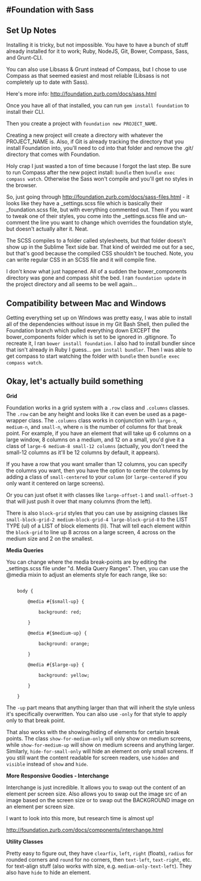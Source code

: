 #Foundation with Sass
----


Set Up Notes
----

Installing it is tricky, but not impossible. You have to have a bunch of stuff already installed for it to work; Ruby, NodeJS, Git, Bower, Compass, Sass, and Grunt-CLI.

You can also use Libsass & Grunt instead of Compass, but I chose to use Compass as that seemed easiest and most reliable (Libsass is not completely up to date with Sass).

Here's more info: http://foundation.zurb.com/docs/sass.html

Once you have all of that installed, you can run `gem install foundation` to install their CLI.

Then you create a project with `foundation new PROJECT_NAME`.

Creating a new project will create a directory with whatever the PROJECT_NAME is. Also, if Git is already tracking the directory that you install Foundation into, you'll need to cd into that folder and remove the .git/ directory that comes with Foundation. 

Holy crap I just wasted a ton of time because I forgot the last step. Be sure to run Compass after the new poject install: `bundle` then `bundle exec compass watch`. Otherwise the Sass won't compile and you'll get no styles in the browser.

So, just going through http://foundation.zurb.com/docs/sass-files.html - it looks like they have a _settings.scss file which is basically their _foundation.scss file, but with everything commented out. Then if you want to tweak one of their styles, you come into the _settings.scss file and un-comment the line you want to change which overrides the foundation style, but doesn't actually alter it. Neat.

The SCSS compiles to a folder called stylesheets, but that folder doesn't show up in the Sublime Text side bar. That kind of weirded me out for a sec, but that's good because the compiled CSS shouldn't be touched. Note, you can write regular CSS in an SCSS file and it will compile fine.

I don't know what just happened. All of a sudden the bower_components directory was gone and compass shit the bed. I ran `foundation update` in the project directory and all seems to be well again...

Compatibility between Mac and Windows
---- 

Getting everything set up on Windows was pretty easy, I was able to install all of the dependencies without issue in my Git Bash Shell, then pulled the Foundation branch which pulled everything down EXCEPT the bower_components folder which is set to be ignored in .gitignore. To recreate it, I ran `bower install foundation`. I also had to install bundler since that isn't already in Ruby I guess... `gem install bundler`. Then I was able to get compass to start watching the folder with `bundle` then `bundle exec compass watch`.

Okay, let's actually build something
----

**Grid**

Foundation works in a grid system with a `.row` class and `.columns` classes. The `.row` can be any height and looks like it can even be used as a page-wrapper class. The `.columns` class works in conjunction with `large-n`, `medium-n`, and `small-n`, where `n` is the number of columns for that break point. For example, if you have an element that will take up 6 columns on a large window, 8 columns on a medium, and 12 on a small, you'd give it a class of `large-6 medium-8 small-12 columns` (actually, you don't need the small-12 columns as it'll be 12 columns by default, it appears).

If you have a row that you want smaller than 12 columns, you can specify the columns you want, then you have the option to center the columns by adding a class of `small-centered` to your `column` (or `large-centered` if you only want it centered on large screens).

Or you can just ofset it with classes like `large-offset-1` and `small-offset-3` that will just push it over that many columns (from the left).

There is also `block-grid` styles that you can use by assigning classes like `small-block-grid-2 medium-block-grid-4 large-block-grid-8` to the LIST TYPE (ul) of a LIST of block elements (li). That will tell each element within the `block-grid` to line up 8 across on a large screen, 4 across on the medium size and 2 on the smallest.

**Media Queries**

You can change where the media break-points are by editing the _settings.scss file under "d. Media Query Ranges". Then, you can use the @media mixin to adjust an elements style for each range, like so:

<code>
	body {<br>
		@media #{$small-up} { <br>
	  		background: red;<br>
		} <br>
		@media #{$medium-up} {<br> 
	  		background: orange;<br>
		} <br>
		@media #{$large-up} { <br>
		  	background: yellow; <br>
		} <br>
	}
</code>

The `-up` part means that anything larger than that will inherit the style unless it's specifically overwritten. You can also use `-only` for that style to apply only to that break point. 

That also works with the showing/hiding of elements for certain break points. The class `show-for-medium-only` will only show on medium screens, while `show-for-medium-up` will show on medium screens and anything larger. Similarly, `hide-for-small-only` will hide an element on only small screens. If you still want the content readable for screen readers, use `hidden` and `visible` instead of `show` and `hide`.

**More Responsive Goodies - Interchange**

Interchange is just incredible. It allows you to swap out the content of an element per screen size. Also allows you to swap out the image src of an image based on the screen size or to swap out the BACKGROUND image on an element per screen size.

I want to look into this more, but research time is almost up! 

http://foundation.zurb.com/docs/components/interchange.html

**Utility Classes**

Pretty easy to figure out, they have `clearfix`, `left`, `right` (floats), `radius` for rounded corners and `round` for no corners, then `text-left`, `text-right`, etc. for text-align stuff (also works with size, e.g. `medium-only-text-left`). They also have `hide` to hide an element.

